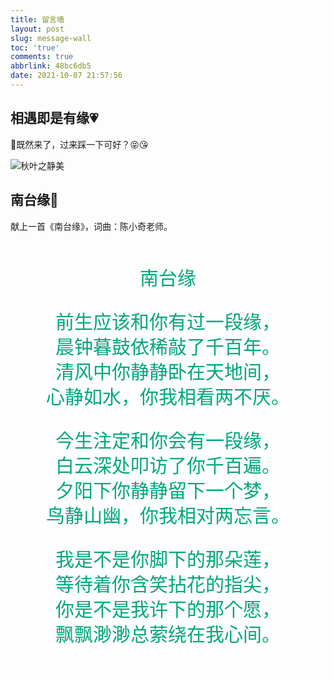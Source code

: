 ```yaml
---
title: 留言墙
layout: post
slug: message-wall
toc: 'true'
comments: true
abbrlink: 48bc6db5
date: 2021-10-07 21:57:56
---
```


  <style>
                    .container {
                        background: RGBA(255, 255, 255, 0.5);
                        padding-top: 10px;
                        padding-bottom: 10px;
                        /*width:900px;
height:800px;
position: relative;
margin-bottom:-120px;*/
                        /*background-image:url(https://myblog12.qiniu.yansheng.xyz/南台山.jpg);
background:url(https://myblog12.qiniu.yansheng.xyz/南台山.jpg) no-repeat cover;*/
                    }
                    
                    .container p {
                        font-family: 'Audiowide';
                        text-align: center;
                        color: #00a67c;
                        font-size: 30px;
                        line-height: 40px;
                        -webkit-transition: all 1.5s ease;
                        transition: all 1.5s ease;
                    }
                    
                    .container p:hover {
                        /*color: #fff;*/
                        color: #f34949;
                        -webkit-animation: Glow 1.5s ease infinite alternate;
                        animation: Glow 1.5s ease infinite alternate;
                    }
                    
                    @media screen and (max-width: 800px) {
                        .container {
                            max-width: 394.4px;
                        }
                        .container p {
                            font-size: 22px;
                            line-height: 32px;
                        }
                    }
                    
                    @-webkit-keyframes Glow {
                        from {
                            text-shadow: 0 0 10px #fff, 0 0 20px #fff, 0 0 30px #fff, 0 0 40px #00a67c, 0 0 70px #00a67c, 0 0 80px #00a67c, 0 0 100px #00a67c, 0 0 150px #00a67c;
                        }
                        to {
                            text-shadow: 0 0 5px #fff, 0 0 10px #fff, 0 0 15px #fff, 0 0 20px #00a67c, 0 0 35px #00a67c, 0 0 40px #00a67c, 0 0 50px #00a67c, 0 0 75px #00a67c;
                        }
                    }
                    
                    @keyframes Glow {
                        from {
                            text-shadow: 0 0 10px #fff, 0 0 20px #fff, 0 0 30px #fff, 0 0 40px #00a67c, 0 0 70px #00a67c, 0 0 80px #00a67c, 0 0 100px #00a67c, 0 0 150px #00a67c;
                        }
                        to {
                            text-shadow: 0 0 5px #fff, 0 0 10px #fff, 0 0 15px #fff, 0 0 20px #00a67c, 0 0 35px #00a67c, 0 0 40px #00a67c, 0 0 50px #00a67c, 0 0 75px #00a67c;
                        }
                    }
 </style>

<div>
        <!-- 文章主要内容（入口、条目） -->
                <h2 id="相遇即是有缘💗">相遇即是有缘💗</h2>
                <p>🤔既然来了，过来踩一下可好？😝😘</p>
                <p>
                    <img src="https://img-blog.csdnimg.cn/171aa3d84f084e778162c680a699d7c3.png?x-oss-process=image/watermark,type_d3F5LXplbmhlaQ,shadow_50,text_Q1NETiBAc3lzc3pjbA==,size_20,color_FFFFFF,t_70,g_se,x_16" alt="秋叶之静美">
                </p>
                <h2 id="南台缘🌹">南台缘🌹</h2>
                <p>献上一首《南台缘》，词曲：陈小奇老师。</p>
                <div class="container" style="margin-bottom: 50px;">
<p>南台缘</p>
<center class="poem">
  <p>
      前生应该和你有过一段缘，
      <br> 晨钟暮鼓依稀敲了千百年。
      <br> 清风中你静静卧在天地间，
      <br> 心静如水，你我相看两不厌。
  </p>
  <p>
      今生注定和你会有一段缘，
      <br> 白云深处叩访了你千百遍。
      <br> 夕阳下你静静留下一个梦，
      <br> 鸟静山幽，你我相对两忘言。
  </p>
  <p>
      我是不是你脚下的那朵莲，
      <br> 等待着你含笑拈花的指尖，
      <br> 你是不是我许下的那个愿，
      <br> 飘飘渺渺总萦绕在我心间。
  </p>
 </center>
</div>
                <!-- <hr> -->
</div>


